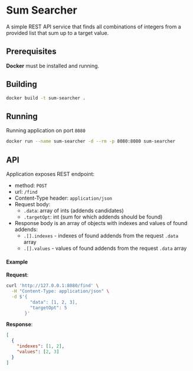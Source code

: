 # Sum Searcher

A simple REST API service that finds all combinations of integers from a provided list that sum up to a target value.

## Prerequisites

**Docker** must be installed and running.

## Building

```bash
docker build -t sum-searcher .
```

## Running

Running application on port `8080`
```bash
docker run --name sum-searcher -d --rm -p 8080:8080 sum-searcher
```

## API

Application exposes REST endpoint:
- method: `POST`
- url: `/find`
- Content-Type header: `application/json`
- Request body:
  * `.data`: array of ints (addends candidates)
  * `.targetOpt`: int (sum for which addends should be found)
- Response body is an array of objects with indexes and values of found addends:
  * `.[].indexes` - indexes of found addends from the request `.data` array
  * `.[].values` - values of found addends from the request `.data` array

#### Example

**Request**:
```bash
curl 'http://127.0.0.1:8080/find' \
  -H "Content-Type: application/json" \
  -d $'{
         "data": [1, 2, 3],
         "targetOpt": 5
       }'
```
**Response**:
```json
[
  {
    "indexes": [1, 2],
    "values": [2, 3]
  }
]
```
